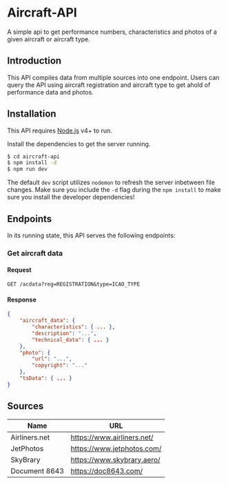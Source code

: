 # Aircraft-API

A simple api to get performance numbers, characteristics and photos of a given aircraft or aircraft type.

## Introduction

This API compiles data from multiple sources into one endpoint. Users can query the API using aircraft registration and aircraft type to get ahold of performance data and photos.

## Installation

This API requires [Node.js](https://nodejs.org/) v4+ to run.

Install the dependencies to get the server running.

```sh
$ cd aircraft-api
$ npm install -d
$ npm run dev
```

The default `dev` script utilizes `nodemon` to refresh the server inbetween file changes. Make sure you include the `-d` flag during the `npm install` to make sure you install the developer dependencies!

## Endpoints

In its running state, this API serves the following endpoints:

### Get aircraft data

#### Request

`GET /acdata?reg=REGISTRATION&type=ICAO_TYPE`

#### Response

```json
{
    "aircraft_data": {
        "characteristics": { ... },
        "description": "...",
        "technical_data": { ... }
    },
    "photo": {
        "url": "...",
        "copyright": "..."
    },
    "tsData": { ... }
}
```

## Sources

| Name                       | URL                        |
| -------------------------- | -------------------------- |
| <span>Airliners.net</span> | https://www.airliners.net/ |
| JetPhotos                  | https://www.jetphotos.com/ |
| SkyBrary                   | https://www.skybrary.aero/ |
| Document 8643              | https://doc8643.com/       |
